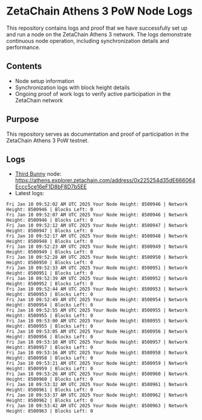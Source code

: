 # ZetaChain Athens 3 PoW Node Logs
This repository contains logs and proof that we have successfully set up and run a node on the ZetaChain Athens 3 network. The logs demonstrate continuous node operation, including synchronization details and performance.

## Contents
- Node setup information
- Synchronization logs with block height details
- Ongoing proof of work logs to verify active participation in the ZetaChain network

## Purpose
This repository serves as documentation and proof of participation in the ZetaChain Athens 3 PoW testnet.

## Logs

- [Third Bunny](https://thirdbunny.xyz/) node: https://athens.explorer.zetachain.com/address/0x225254d35dE666064Eccc5ce16eF1D8bF8D7b5EE
- Latest logs:
```
Fri Jan 10 09:52:02 AM UTC 2025 Your Node Height: 8500946 | Network Height: 8500946 | Blocks Left: 0
Fri Jan 10 09:52:07 AM UTC 2025 Your Node Height: 8500946 | Network Height: 8500946 | Blocks Left: 0
Fri Jan 10 09:52:12 AM UTC 2025 Your Node Height: 8500947 | Network Height: 8500947 | Blocks Left: 0
Fri Jan 10 09:52:17 AM UTC 2025 Your Node Height: 8500948 | Network Height: 8500948 | Blocks Left: 0
Fri Jan 10 09:52:23 AM UTC 2025 Your Node Height: 8500949 | Network Height: 8500949 | Blocks Left: 0
Fri Jan 10 09:52:28 AM UTC 2025 Your Node Height: 8500950 | Network Height: 8500950 | Blocks Left: 0
Fri Jan 10 09:52:33 AM UTC 2025 Your Node Height: 8500951 | Network Height: 8500951 | Blocks Left: 0
Fri Jan 10 09:52:39 AM UTC 2025 Your Node Height: 8500952 | Network Height: 8500952 | Blocks Left: 0
Fri Jan 10 09:52:44 AM UTC 2025 Your Node Height: 8500953 | Network Height: 8500953 | Blocks Left: 0
Fri Jan 10 09:52:49 AM UTC 2025 Your Node Height: 8500954 | Network Height: 8500954 | Blocks Left: 0
Fri Jan 10 09:52:55 AM UTC 2025 Your Node Height: 8500955 | Network Height: 8500955 | Blocks Left: 0
Fri Jan 10 09:53:00 AM UTC 2025 Your Node Height: 8500955 | Network Height: 8500955 | Blocks Left: 0
Fri Jan 10 09:53:05 AM UTC 2025 Your Node Height: 8500956 | Network Height: 8500956 | Blocks Left: 0
Fri Jan 10 09:53:10 AM UTC 2025 Your Node Height: 8500957 | Network Height: 8500957 | Blocks Left: 0
Fri Jan 10 09:53:16 AM UTC 2025 Your Node Height: 8500958 | Network Height: 8500958 | Blocks Left: 0
Fri Jan 10 09:53:21 AM UTC 2025 Your Node Height: 8500959 | Network Height: 8500959 | Blocks Left: 0
Fri Jan 10 09:53:26 AM UTC 2025 Your Node Height: 8500960 | Network Height: 8500960 | Blocks Left: 0
Fri Jan 10 09:53:32 AM UTC 2025 Your Node Height: 8500961 | Network Height: 8500961 | Blocks Left: 0
Fri Jan 10 09:53:37 AM UTC 2025 Your Node Height: 8500962 | Network Height: 8500962 | Blocks Left: 0
Fri Jan 10 09:53:42 AM UTC 2025 Your Node Height: 8500963 | Network Height: 8500963 | Blocks Left: 0
```
